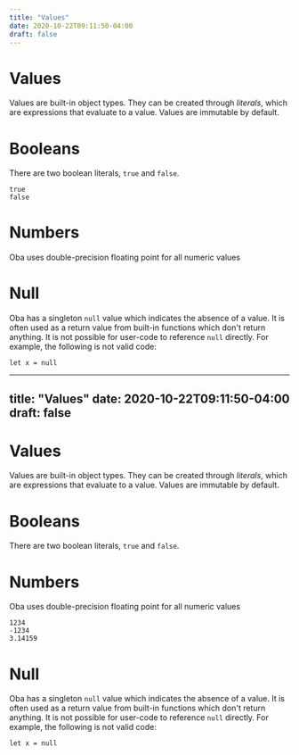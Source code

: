 ```yaml
---
title: "Values"
date: 2020-10-22T09:11:50-04:00
draft: false
---
```


# Values

Values are built-in object types. They can be created through *literals*,
which are expressions that evaluate to a value. Values are immutable by
default.

# Booleans

There are two boolean literals, `true` and `false`.

    true
    false

# Numbers

Oba uses double-precision floating point for all numeric values

<!-- example numbers -->

# Null

Oba has a singleton `null` value which indicates the absence of a value. It
is often used as a return value from built-in functions which don't return
anything. It is not possible for user-code to reference `null` directly. For
example, the following is not valid code:

    let x = null


---
title: "Values"
date: 2020-10-22T09:11:50-04:00
draft: false
---

# Values

Values are built-in object types. They can be created through *literals*,
which are expressions that evaluate to a value. Values are immutable by
default.

# Booleans

There are two boolean literals, `true` and `false`.

<!-- example booleans -->

# Numbers

Oba uses double-precision floating point for all numeric values

    1234
    -1234
    3.14159

# Null

Oba has a singleton `null` value which indicates the absence of a value. It
is often used as a return value from built-in functions which don't return
anything. It is not possible for user-code to reference `null` directly. For
example, the following is not valid code:

    let x = null



